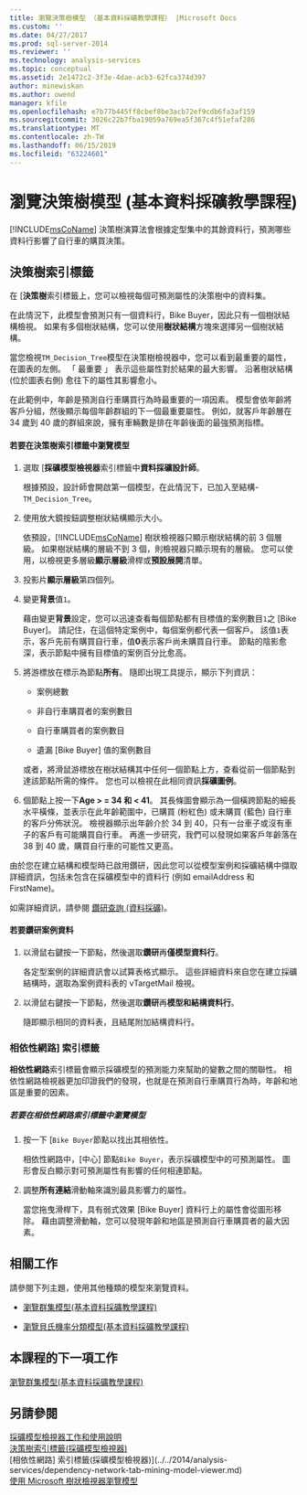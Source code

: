 ```yaml
---
title: 瀏覽決策樹模型 （基本資料採礦教學課程） |Microsoft Docs
ms.custom: ''
ms.date: 04/27/2017
ms.prod: sql-server-2014
ms.reviewer: ''
ms.technology: analysis-services
ms.topic: conceptual
ms.assetid: 2e1472c2-3f3e-4dae-acb3-62fca374d397
author: minewiskan
ms.author: owend
manager: kfile
ms.openlocfilehash: e7b77b445ff8cbef8be3acb72ef9cdb6fa3af159
ms.sourcegitcommit: 3026c22b7fba19059a769ea5f367c4f51efaf286
ms.translationtype: MT
ms.contentlocale: zh-TW
ms.lasthandoff: 06/15/2019
ms.locfileid: "63224601"
---
```

# <a name="exploring-the-decision-tree-model-basic-data-mining-tutorial"></a>瀏覽決策樹模型 (基本資料採礦教學課程)
  [!INCLUDE[msCoName](../includes/msconame-md.md)] 決策樹演算法會根據定型集中的其餘資料行，預測哪些資料行影響了自行車的購買決策。  
  

  
##  <a name="Decision_Tree_Tab"></a> 決策樹索引標籤  
 在 [**決策樹**索引標籤上，您可以檢視每個可預測屬性的決策樹中的資料集。  
  
 在此情況下，此模型會預測只有一個資料行，Bike Buyer，因此只有一個樹狀結構檢視。 如果有多個樹狀結構，您可以使用**樹狀結構**方塊來選擇另一個樹狀結構。  
  
 當您檢視`TM_Decision_Tree`模型在決策樹檢視器中，您可以看到最重要的屬性，在圖表的左側。 「 最重要 」 表示這些屬性對於結果的最大影響。 沿著樹狀結構 (位於圖表右側) 愈往下的屬性其影響愈小。  
  
 在此範例中，年齡是預測自行車購買行為時最重要的一項因素。 模型會依年齡將客戶分組，然後顯示每個年齡群組的下一個最重要屬性。 例如，就客戶年齡層在 34 歲到 40 歲的群組來說，擁有車輛數是排在年齡後面的最強預測指標。  
  
#### <a name="to-explore-the-model-in-the-decision-tree-tab"></a>若要在決策樹索引標籤中瀏覽模型  
  
1.  選取 [**採礦模型檢視器**索引標籤中**資料採礦設計師**。  
  
     根據預設，設計師會開啟第一個模型，在此情況下，已加入至結構- `TM_Decision_Tree`。  
  
2.  使用放大鏡按鈕調整樹狀結構顯示大小。  
  
     依預設，[!INCLUDE[msCoName](../includes/msconame-md.md)] 樹狀檢視器只顯示樹狀結構的前 3 個層級。 如果樹狀結構的層級不到 3 個，則檢視器只顯示現有的層級。 您可以使用，以檢視更多層級**顯示層級**滑桿或**預設展開**清單。  
  
3.  投影片**顯示層級**第四個列。  
  
4.  變更**背景**值`1`。  
  
     藉由變更**背景**設定，您可以迅速查看每個節點都有目標值的案例數目`1`之 [Bike Buyer]。 請記住，在這個特定案例中，每個案例都代表一個客戶。 該值`1`表示，客戶先前有購買自行車，值**0**表示客戶尚未購買自行車。 節點的陰影愈深，表示節點中擁有目標值的案例百分比愈高。  
  
5.  將游標放在標示為節點**所有**。 隨即出現工具提示，顯示下列資訊：  
  
    -   案例總數  
  
    -   非自行車購買者的案例數目  
  
    -   自行車購買者的案例數目  
  
    -   遺漏 [Bike Buyer] 值的案例數目  
  
     或者，將滑鼠游標放在樹狀結構其中任何一個節點上方，查看從前一個節點到達該節點所需的條件。 您也可以檢視在此相同資訊**採礦圖例**。  
  
6.  個節點上按一下**Age > = 34 和 < 41**。 其長條圖會顯示為一個橫跨節點的細長水平橫條，並表示在此年齡範圍中，已購買 (粉紅色) 或未購買 (藍色) 自行車的客戶分佈狀況。 檢視器顯示出年齡介於 34 到 40，只有一台車子或沒有車子的客戶有可能購買自行車。 再進一步研究，我們可以發現如果客戶年齡落在 38 到 40 歲，購買自行車的可能性又更高。  
  
 由於您在建立結構和模型時已啟用鑽研，因此您可以從模型案例和採礦結構中擷取詳細資訊，包括未包含在採礦模型中的資料行 (例如 emailAddress 和 FirstName)。  
  
 如需詳細資訊，請參閱 [鑽研查詢 &#40;資料採礦&#41;](../../2014/analysis-services/data-mining/drillthrough-queries-data-mining.md)。  
  
#### <a name="to-drill-through-to-case-data"></a>若要鑽研案例資料  
  
1.  以滑鼠右鍵按一下節點，然後選取**鑽研**再**僅模型資料行**。  
  
     各定型案例的詳細資訊會以試算表格式顯示。 這些詳細資料來自您在建立採礦結構時，選取為案例資料表的 vTargetMail 檢視。  
  
2.  以滑鼠右鍵按一下節點，然後選取**鑽研**再**模型和結構資料行**。  
  
     隨即顯示相同的資料表，且結尾附加結構資料行。  
  
  
###  <a name="Dependency_Network_Tab"></a> 相依性網路] 索引標籤  
 **相依性網路**索引標籤會顯示採礦模型的預測能力來幫助的變數之間的關聯性。 相依性網路檢視器更加印證我們的發現，也就是在預測自行車購買行為時，年齡和地區是重要的因素。  
  
##### <a name="to-explore-the-model-in-the-dependency-network-tab"></a>若要在相依性網路索引標籤中瀏覽模型  
  
1.  按一下 [`Bike Buyer`節點以找出其相依性。  
  
     相依性網路中，[中心] 節點`Bike Buyer`，表示採礦模型中的可預測屬性。 圖形會反白顯示對可預測屬性有影響的任何相連節點。  
  
2.  調整**所有連結**滑動軸來識別最具影響力的屬性。  
  
     當您拖曳滑桿下，具有弱式效果 [Bike Buyer] 資料行上的屬性會從圖形移除。 藉由調整滑動軸，您可以發現年齡和地區是預測自行車購買者的最大因素。  
  
## <a name="related-tasks"></a>相關工作  
 請參閱下列主題，使用其他種類的模型來瀏覽資料。  
  
-   [瀏覽群集模型&#40;基本資料採礦教學課程&#41;](../../2014/tutorials/exploring-the-clustering-model-basic-data-mining-tutorial.md)  
  
-   [瀏覽貝氏機率分類模型&#40;基本資料採礦教學課程&#41;](../../2014/tutorials/exploring-the-naive-bayes-model-basic-data-mining-tutorial.md)  
  
## <a name="next-task-in-lesson"></a>本課程的下一項工作  
 [瀏覽群集模型&#40;基本資料採礦教學課程&#41;](../../2014/tutorials/exploring-the-clustering-model-basic-data-mining-tutorial.md)  
  
## <a name="see-also"></a>另請參閱  
 [採礦模型檢視器工作和使用說明](../../2014/analysis-services/data-mining/mining-model-viewer-tasks-and-how-tos.md)   
 [決策樹索引標籤&#40;採礦模型檢視器&#41;](../../2014/analysis-services/decision-tree-tab-mining-model-viewer.md)   
 [相依性網路] 索引標籤&#40;採礦模型檢視器&#41;](../../2014/analysis-services/dependency-network-tab-mining-model-viewer.md)   
 [使用 Microsoft 樹狀檢視器瀏覽模型](../../2014/analysis-services/data-mining/browse-a-model-using-the-microsoft-tree-viewer.md)  
  
  
